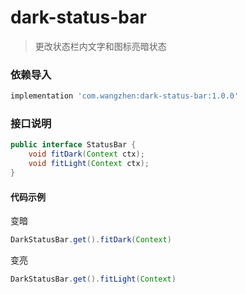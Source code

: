 # dark-status-bar
> 更改状态栏内文字和图标亮暗状态

### 依赖导入

``` gradle
implementation 'com.wangzhen:dark-status-bar:1.0.0'
```

### 接口说明

``` java
public interface StatusBar {
    void fitDark(Context ctx);
    void fitLight(Context ctx);
}
```

#### 代码示例

变暗

``` java
DarkStatusBar.get().fitDark(Context)
```

变亮

``` java
DarkStatusBar.get().fitLight(Context)
```
